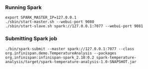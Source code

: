 ### Running Spark ###
```
export SPARK_MASTER_IP=127.0.0.1
./sbin/start-master.sh --webui-port 9080
./sbin/start-slave.sh spark://127.0.0.1:7077 --webui-port 9081
```

### Submitting Spark job ###
```
./bin/spark-submit --master spark://127.0.0.1:7077 --class org.infinispan.demo.TemperatureAnalysis --packages org.infinispan:infinispan-spark_2.10:0.2 spark-temperature-analysis/target/spark-temperature-analysis-1.0-SNAPSHOT.jar
```